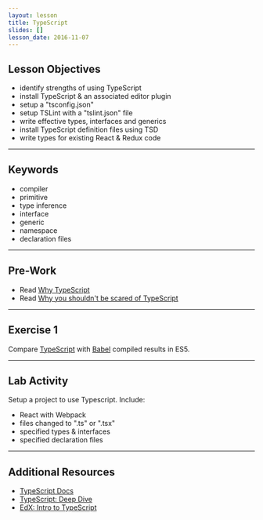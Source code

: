 ```yaml
---
layout: lesson
title: TypeScript
slides: []
lesson_date: 2016-11-07
---
```


## Lesson Objectives

- identify strengths of using TypeScript
- install TypeScript & an associated editor plugin
- setup a "tsconfig.json"
- setup TSLint with a "tslint.json" file
- write effective types, interfaces and generics
- install TypeScript definition files using TSD
- write types for existing React & Redux code

---

## Keywords

- compiler
- primitive
- type inference
- interface
- generic
- namespace
- declaration files

---

## Pre-Work

- Read [Why TypeScript](https://basarat.gitbooks.io/typescript/content/docs/why-typescript.html)
- Read [Why you shouldn't be scared of TypeScript](https://scotch.io/tutorials/why-you-shouldnt-be-scared-of-typescript)

---

## Exercise 1

Compare [TypeScript](https://www.typescriptlang.org/play/) with [Babel](https://babeljs.io/repl/) compiled results in ES5.

---

## Lab Activity

Setup a project to use Typescript. Include:
  - React with Webpack
  - files changed to ".ts" or ".tsx"
  - specified types & interfaces
  - specified declaration files

---

## Additional Resources
- [TypeScript Docs](http://www.typescriptlang.org/)
- [TypeScript: Deep Dive](https://basarat.gitbooks.io/typescript/content/)
- [EdX: Intro to TypeScript](https://www.edx.org/course/introduction-typescript-microsoft-dev201x-1)
